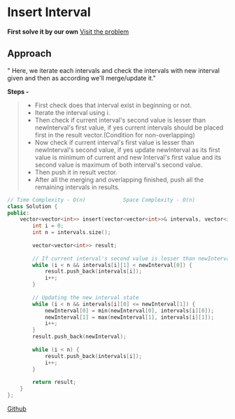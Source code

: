 # Insert Interval

**First solve it by our own** [Visit the problem](https://leetcode.com/problems/insert-interval/)

## Approach

" Here, we iterate each intervals and check the intervals with new interval given and then as according we'll merge/update it."

**Steps -**
> - First check does that interval exist in beginning or not.
> - Iterate the interval using i.
> - Then check if current interval's second value is lesser than newInterval's first value, if yes current intervals should be placed first in the result vector.(Condition for non-overlapping)
> - Now check if current interval's first value is lesser than newInterval's second value, if yes update newInterval as its first value is minimum of current and new Interval's first value and its second value is maximum of both interval's second value.
> - Then push it in result vector.
> - After all the merging and overlapping finished, push all the remaining intervals in results.

```cpp
// Time Complexity - O(n)            Space Complexity - O(n)
class Solution {
public:
    vector<vector<int>> insert(vector<vector<int>>& intervals, vector<int>& newInterval) {
        int i = 0;
        int n = intervals.size();
        
        vector<vector<int>> result;
        
        // If current interval's second value is lesser than newInterval's first value, current interval would be the initial interval so push it.
        while (i < n && intervals[i][1] < newInterval[0]) {
            result.push_back(intervals[i]);
            i++;
        }
        
        // Updating the new interval state
        while (i < n && intervals[i][0] <= newInterval[1]) {
            newInterval[0] = min(newInterval[0], intervals[i][0]);
            newInterval[1] = max(newInterval[1], intervals[i][1]);
            i++;
        }
        result.push_back(newInterval);
        
        while (i < n) {
            result.push_back(intervals[i]);
            i++;
        }
        
        return result;
    }
};
```
[Github](https://github.com/Hg03/)
